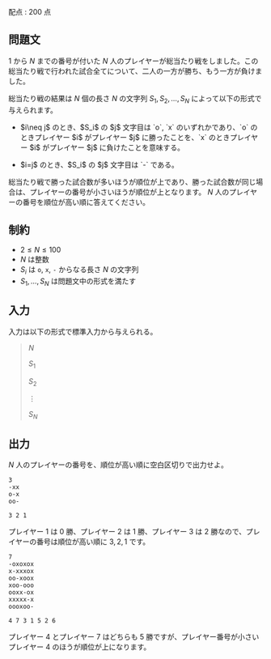 配点 : $200$ 点

## 問題文

$1$ から $N$ までの番号が付いた $N$ 人のプレイヤーが総当たり戦をしました。この総当たり戦で行われた試合全てについて、二人の一方が勝ち、もう一方が負けました。

総当たり戦の結果は $N$ 個の長さ $N$ の文字列 $S_1,S_2,\ldots,S_N$ によって以下の形式で与えられます。

- <p>$i\neq j$ のとき、$S_i$ の $j$ 文字目は `o`, `x` のいずれかであり、`o` のときプレイヤー $i$ がプレイヤー $j$ に勝ったことを、`x` のときプレイヤー $i$ がプレイヤー $j$ に負けたことを意味する。</p>
- <p>$i=j$ のとき、$S_i$ の $j$ 文字目は `-` である。</p>

総当たり戦で勝った試合数が多いほうが順位が上であり、勝った試合数が同じ場合は、プレイヤーの番号が小さいほうが順位が上となります。 $N$ 人のプレイヤーの番号を順位が高い順に答えてください。

## 制約

- $2\leq N\leq 100$
- $N$ は整数
- $S_i$ は `o`, `x`, `-` からなる長さ $N$ の文字列
- $S_1,\ldots,S_N$ は問題文中の形式を満たす

## 入力

入力は以下の形式で標準入力から与えられる。

> $N$ 
> 
> $S_1$
> 
> $S_2$
> 
> $\vdots$
> 
> $S_N$

## 出力

$N$ 人のプレイヤーの番号を、順位が高い順に空白区切りで出力せよ。

```input1
3
-xx
o-x
oo-
```

```output1
3 2 1
```

プレイヤー $1$ は $0$ 勝、プレイヤー $2$ は $1$ 勝、プレイヤー $3$ は $2$ 勝なので、プレイヤーの番号は順位が高い順に $3,2,1$ です。

```input2
7
-oxoxox
x-xxxox
oo-xoox
xoo-ooo
ooxx-ox
xxxxx-x
oooxoo-
```

```output2
4 7 3 1 5 2 6
```

プレイヤー $4$ とプレイヤー $7$ はどちらも $5$ 勝ですが、プレイヤー番号が小さいプレイヤー $4$ のほうが順位が上になります。